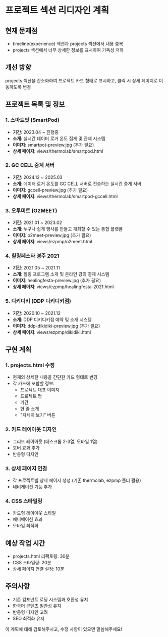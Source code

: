 # 프로젝트 섹션 리디자인 계획

## 현재 문제점
- timeline(experience) 섹션과 projects 섹션에서 내용 중복
- projects 섹션에서 너무 상세한 정보를 표시하여 가독성 저하

## 개선 방향
projects 섹션을 간소화하여 프로젝트 카드 형태로 표시하고, 클릭 시 상세 페이지로 이동하도록 변경

## 프로젝트 목록 및 정보

### 1. 스마트팟 (SmartPod)
- **기간**: 2023.04 ~ 진행중
- **소개**: 실시간 데이터 로거 온도 집계 및 관제 시스템
- **이미지**: smartpot-preview.jpg (추가 필요)
- **상세 페이지**: views/thermolab/smartpod.html

### 2. GC CELL 중계 서버
- **기간**: 2024.12 ~ 2025.03
- **소개**: 데이터 로거 온도를 GC CELL 서버로 전송하는 실시간 중계 서버
- **이미지**: gccell-preview.jpg (추가 필요)
- **상세 페이지**: views/thermolab/smartpod-gccell.html

### 3. 오투미트 (O2MEET)
- **기간**: 2021.01 ~ 2023.02
- **소개**: 누구나 쉽게 행사를 만들고 개최할 수 있는 통합 플랫폼
- **이미지**: o2meet-preview.jpg (추가 필요)
- **상세 페이지**: views/ezpmp/o2meet.html

### 4. 힐링페스타 경주 2021
- **기간**: 2021.05 ~ 2021.11
- **소개**: 힐링 프로그램 소개 및 온라인 강의 결제 시스템
- **이미지**: healingfesta-preview.jpg (추가 필요)
- **상세 페이지**: views/ezpmp/healingfesta-2021.html

### 5. 디키디키 (DDP 디키디키점)
- **기간**: 2020.10 ~ 2021.12
- **소개**: DDP 디키디키점 예약 및 소개 시스템
- **이미지**: ddp-dikidiki-preview.jpg (추가 필요)
- **상세 페이지**: views/ezpmp/dikidiki.html

## 구현 계획

### 1. projects.html 수정
- 현재의 상세한 내용을 간단한 카드 형태로 변경
- 각 카드에 포함할 정보:
  - 프로젝트 대표 이미지
  - 프로젝트 명
  - 기간
  - 한 줄 소개
  - "자세히 보기" 버튼

### 2. 카드 레이아웃 디자인
- 그리드 레이아웃 (데스크톱 2-3열, 모바일 1열)
- 호버 효과 추가
- 반응형 디자인

### 3. 상세 페이지 연결
- 각 프로젝트별 상세 페이지 생성 (기존 thermolab, ezpmp 폴더 활용)
- 네비게이션 기능 추가

### 4. CSS 스타일링
- 카드형 레이아웃 스타일
- 애니메이션 효과
- 모바일 최적화

## 예상 작업 시간
- projects.html 리팩토링: 30분
- CSS 스타일링: 20분
- 상세 페이지 연결 설정: 10분

## 주의사항
- 기존 컴포넌트 로딩 시스템과 호환성 유지
- 한국어 콘텐츠 일관성 유지
- 반응형 디자인 고려
- SEO 최적화 유지

이 계획에 대해 검토해주시고, 수정 사항이 있으면 말씀해주세요!